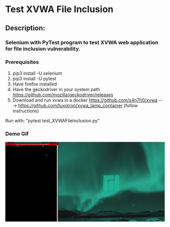 # Test XVWA File Inclusion

## Description:
### Selenium with PyTest program to test XVWA web application for file inclusion vulnerability.
### Prerequisites
1. pip3 install -U selenium
2. pip3 install -U pytest
3. Have firefox installed
4. Have the geckodriver in your system path https://github.com/mozilla/geckodriver/releases
5. Download and run xvwa in a docker https://github.com/s4n7h0/xvwa ---> https://github.com/tuxotron/xvwa_lamp_container (follow instructions)

Run with: "pytest test_XVWAFileInclusion.py"

### Demo Gif
![](demo.gif)